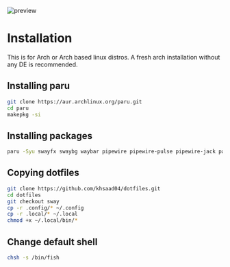 ![preview](https://github.com/khsaad04/dotfiles/blob/sway/assets/preview.png?raw=true)

# Installation 

This is for Arch or Arch based linux distros. A fresh arch installation without any DE is recommended.

## Installing paru
```sh
git clone https://aur.archlinux.org/paru.git
cd paru
makepkg -si
```

## Installing packages
```sh
paru -Syu swayfx swaybg waybar pipewire pipewire-pulse pipewire-jack pamixer wireplumber xord-xwayland xdg-desktop-portal-wlr qt5-wayland qt6-wayland grim slurp wofi kitty fish starship cava-git neofetch btop bat neovim ripgrep fd wl-clipboard dunst libnotify sddm ttf-firacode-nerd catppuccin-gtk-theme-mocha papirus-icon-theme polkit-gnome --needed
```

## Copying dotfiles
```sh
git clone https://github.com/khsaad04/dotfiles.git
cd dotfiles
git checkout sway
cp -r .config/* ~/.config
cp -r .local/* ~/.local
chmod +x ~/.local/bin/*
```

## Change default shell

```sh
chsh -s /bin/fish
```
